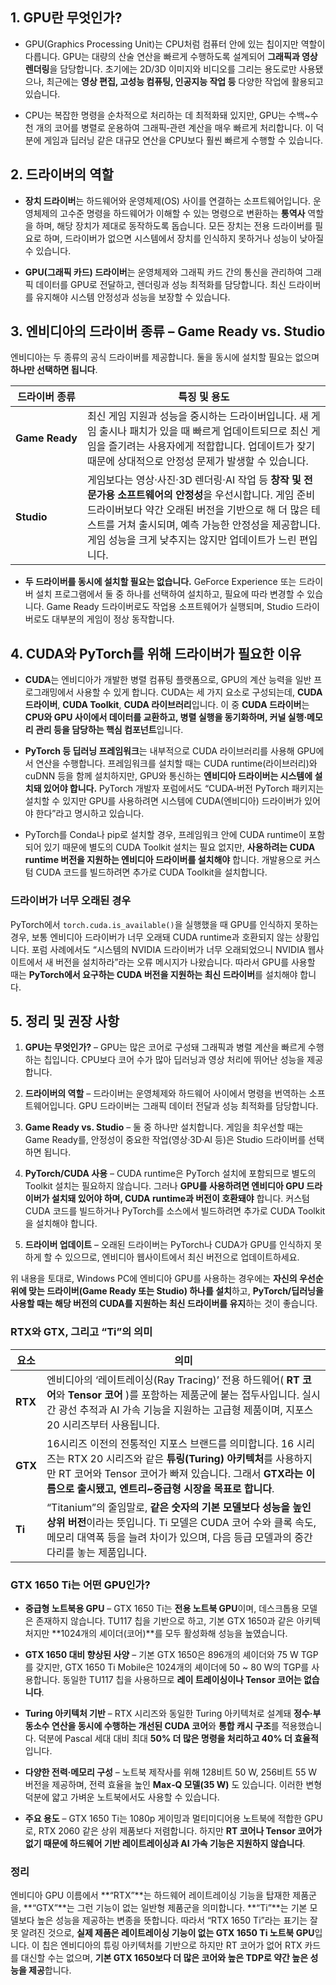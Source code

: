 


## 1. GPU란 무엇인가?

- GPU(Graphics Processing Unit)는 CPU처럼 컴퓨터 안에 있는 칩이지만 역할이 다릅니다. GPU는 대량의 산술 연산을 빠르게 수행하도록 설계되어 **그래픽과 영상 렌더링**을 담당합니다. 초기에는 2D/3D 이미지와 비디오를 그리는 용도로만 사용됐으나, 최근에는 **영상 편집, 고성능 컴퓨팅, 인공지능 작업 등** 다양한 작업에 활용되고 있습니다.
    
- CPU는 복잡한 명령을 순차적으로 처리하는 데 최적화돼 있지만, GPU는 수백~수천 개의 코어를 병렬로 운용하여 그래픽‑관련 계산을 매우 빠르게 처리합니다. 이 덕분에 게임과 딥러닝 같은 대규모 연산을 CPU보다 훨씬 빠르게 수행할 수 있습니다.
    

## 2. 드라이버의 역할

- **장치 드라이버**는 하드웨어와 운영체제(OS) 사이를 연결하는 소프트웨어입니다. 운영체제의 고수준 명령을 하드웨어가 이해할 수 있는 명령으로 변환하는 **통역사** 역할을 하며, 해당 장치가 제대로 동작하도록 돕습니다. 모든 장치는 전용 드라이버를 필요로 하며, 드라이버가 없으면 시스템에서 장치를 인식하지 못하거나 성능이 낮아질 수 있습니다.
    
- **GPU(그래픽 카드) 드라이버**는 운영체제와 그래픽 카드 간의 통신을 관리하여 그래픽 데이터를 GPU로 전달하고, 렌더링과 성능 최적화를 담당합니다. 최신 드라이버를 유지해야 시스템 안정성과 성능을 보장할 수 있습니다.
    

## 3. 엔비디아의 드라이버 종류 – Game Ready vs. Studio

엔비디아는 두 종류의 공식 드라이버를 제공합니다. 둘을 동시에 설치할 필요는 없으며 **하나만 선택하면 됩니다**.

|드라이버 종류|특징 및 용도|
|---|---|
|**Game Ready**|최신 게임 지원과 성능을 중시하는 드라이버입니다. 새 게임 출시나 패치가 있을 때 빠르게 업데이트되므로 최신 게임을 즐기려는 사용자에게 적합합니다. 업데이트가 잦기 때문에 상대적으로 안정성 문제가 발생할 수 있습니다.|
|**Studio**|게임보다는 영상·사진·3D 렌더링·AI 작업 등 **창작 및 전문가용 소프트웨어의 안정성**을 우선시합니다. 게임 준비 드라이버보다 약간 오래된 버전을 기반으로 해 더 많은 테스트를 거쳐 출시되며, 예측 가능한 안정성을 제공합니다. 게임 성능을 크게 낮추지는 않지만 업데이트가 느린 편입니다.|

- **두 드라이버를 동시에 설치할 필요는 없습니다.** GeForce Experience 또는 드라이버 설치 프로그램에서 둘 중 하나를 선택하여 설치하고, 필요에 따라 변경할 수 있습니다. Game Ready 드라이버로도 작업용 소프트웨어가 실행되며, Studio 드라이버로도 대부분의 게임이 정상 동작합니다.
    

## 4. CUDA와 PyTorch를 위해 드라이버가 필요한 이유

- **CUDA**는 엔비디아가 개발한 병렬 컴퓨팅 플랫폼으로, GPU의 계산 능력을 일반 프로그래밍에서 사용할 수 있게 합니다. CUDA는 세 가지 요소로 구성되는데, **CUDA 드라이버**, **CUDA Toolkit**, **CUDA 라이브러리**입니다. 이 중 **CUDA 드라이버**는 **CPU와 GPU 사이에서 데이터를 교환하고, 병렬 실행을 동기화하며, 커널 실행·메모리 관리 등을 담당하는 핵심 컴포넌트**입니다.
    
- **PyTorch 등 딥러닝 프레임워크**는 내부적으로 CUDA 라이브러리를 사용해 GPU에서 연산을 수행합니다. 프레임워크를 설치할 때는 CUDA runtime(라이브러리)와 cuDNN 등을 함께 설치하지만, GPU와 통신하는 **엔비디아 드라이버는 시스템에 설치돼 있어야 합니다.** PyTorch 개발자 포럼에서도 “CUDA‑버전 PyTorch 패키지는 설치할 수 있지만 GPU를 사용하려면 시스템에 CUDA(엔비디아) 드라이버가 있어야 한다”라고 명시하고 있습니다.
    
- PyTorch를 Conda나 pip로 설치할 경우, 프레임워크 안에 CUDA runtime이 포함되어 있기 때문에 별도의 CUDA Toolkit 설치는 필요 없지만, **사용하려는 CUDA runtime 버전을 지원하는 엔비디아 드라이버를 설치해야** 합니다. 개발용으로 커스텀 CUDA 코드를 빌드하려면 추가로 CUDA Toolkit을 설치합니다.
    

### 드라이버가 너무 오래된 경우

PyTorch에서 `torch.cuda.is_available()`을 실행했을 때 GPU를 인식하지 못하는 경우, 보통 엔비디아 드라이버가 너무 오래돼 CUDA runtime과 호환되지 않는 상황입니다. 포럼 사례에서도 “시스템의 NVIDIA 드라이버가 너무 오래되었으니 NVIDIA 웹사이트에서 새 버전을 설치하라”라는 오류 메시지가 나왔습니다. 따라서 GPU를 사용할 때는 **PyTorch에서 요구하는 CUDA 버전을 지원하는 최신 드라이버**를 설치해야 합니다.

## 5. 정리 및 권장 사항

1. **GPU는 무엇인가?** – GPU는 많은 코어로 구성돼 그래픽과 병렬 계산을 빠르게 수행하는 칩입니다. CPU보다 코어 수가 많아 딥러닝과 영상 처리에 뛰어난 성능을 제공합니다.
    
2. **드라이버의 역할** – 드라이버는 운영체제와 하드웨어 사이에서 명령을 번역하는 소프트웨어입니다. GPU 드라이버는 그래픽 데이터 전달과 성능 최적화를 담당합니다.
    
3. **Game Ready vs. Studio** – 둘 중 하나만 설치합니다. 게임을 최우선할 때는 Game Ready를, 안정성이 중요한 작업(영상·3D·AI 등)은 Studio 드라이버를 선택하면 됩니다.
    
4. **PyTorch/CUDA 사용** – CUDA runtime은 PyTorch 설치에 포함되므로 별도의 Toolkit 설치는 필요하지 않습니다. 그러나 **GPU를 사용하려면 엔비디아 GPU 드라이버가 설치돼 있어야 하며, CUDA runtime과 버전이 호환돼야** 합니다. 커스텀 CUDA 코드를 빌드하거나 PyTorch를 소스에서 빌드하려면 추가로 CUDA Toolkit을 설치해야 합니다.
    
5. **드라이버 업데이트** – 오래된 드라이버는 PyTorch나 CUDA가 GPU를 인식하지 못하게 할 수 있으므로, 엔비디아 웹사이트에서 최신 버전으로 업데이트하세요.
    

위 내용을 토대로, Windows PC에 엔비디아 GPU를 사용하는 경우에는 **자신의 우선순위에 맞는 드라이버(Game Ready 또는 Studio) 하나를 설치**하고, **PyTorch/딥러닝을 사용할 때는 해당 버전의 CUDA를 지원하는 최신 드라이버를 유지**하는 것이 좋습니다.

### RTX와 GTX, 그리고 “Ti”의 의미

|요소|의미|
|---|---|
|**RTX**|엔비디아의 ‘레이트레이싱(Ray Tracing)’ 전용 하드웨어( **RT 코어**와 **Tensor 코어** )를 포함하는 제품군에 붙는 접두사입니다. 실시간 광선 추적과 AI 가속 기능을 지원하는 고급형 제품이며, 지포스 20 시리즈부터 사용됩니다.|
|**GTX**|16시리즈 이전의 전통적인 지포스 브랜드를 의미합니다. 16 시리즈는 RTX 20 시리즈와 같은 **튜링(Turing) 아키텍처**를 사용하지만 RT 코어와 Tensor 코어가 빠져 있습니다. 그래서 **GTX라는 이름으로 출시됐고, 엔트리~중급형 시장을 목표로 합니다**.|
|**Ti**|“Titanium”의 줄임말로, **같은 숫자의 기본 모델보다 성능을 높인 상위 버전**이라는 뜻입니다. Ti 모델은 CUDA 코어 수와 클록 속도, 메모리 대역폭 등을 늘려 차이가 있으며, 다음 등급 모델과의 중간 다리를 놓는 제품입니다.|

### GTX 1650 Ti는 어떤 GPU인가?

- **중급형 노트북용 GPU** – GTX 1650 Ti는 **전용 노트북 GPU**이며, 데스크톱용 모델은 존재하지 않습니다. TU117 칩을 기반으로 하고, 기본 GTX 1650과 같은 아키텍처지만 **1024개의 셰이더(코어)**를 모두 활성화해 성능을 높였습니다.
    
- **GTX 1650 대비 향상된 사양** – 기본 GTX 1650은 896개의 셰이더와 75 W TGP를 갖지만, GTX 1650 Ti Mobile은 1024개의 셰이더에 50 ~ 80 W의 TGP를 사용합니다. 동일한 TU117 칩을 사용하므로 **레이 트레이싱이나 Tensor 코어는 없습니다**.
    
- **Turing 아키텍처 기반** – RTX 시리즈와 동일한 Turing 아키텍처로 설계돼 **정수·부동소수 연산을 동시에 수행하는 개선된 CUDA 코어**와 **통합 캐시 구조**를 적용했습니다. 덕분에 Pascal 세대 대비 최대 **50% 더 많은 명령을 처리하고 40% 더 효율적**입니다.
    
- **다양한 전력·메모리 구성** – 노트북 제작사를 위해 128비트 50 W, 256비트 55 W 버전을 제공하며, 전력 효율을 높인 **Max‑Q 모델(35 W)** 도 있습니다. 이러한 변형 덕분에 얇고 가벼운 노트북에서도 사용할 수 있습니다.
    
- **주요 용도** – GTX 1650 Ti는 1080p 게이밍과 멀티미디어용 노트북에 적합한 GPU로, RTX 2060 같은 상위 제품보다 저렴합니다. 하지만 **RT 코어나 Tensor 코어가 없기 때문에 하드웨어 기반 레이트레이싱과 AI 가속 기능은 지원하지 않습니다**.
    

### 정리

엔비디아 GPU 이름에서 **“RTX”**는 하드웨어 레이트레이싱 기능을 탑재한 제품군을, **“GTX”**는 그런 기능이 없는 일반형 제품군을 의미합니다. **“Ti”**는 기본 모델보다 높은 성능을 제공하는 변종을 뜻합니다. 따라서 “RTX 1650 Ti”라는 표기는 잘못 알려진 것으로, **실제 제품은 레이트레이싱 기능이 없는 **GTX 1650 Ti** 노트북 GPU**입니다. 이 칩은 엔비디아의 튜링 아키텍처를 기반으로 하지만 RT 코어가 없어 RTX 카드를 대신할 수는 없으며, **기본 GTX 1650보다 더 많은 코어와 높은 TDP로 약간 높은 성능을 제공**합니다.